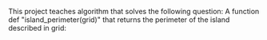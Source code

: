 This project teaches algorithm that solves the following question:
A function def "island_perimeter(grid)" that returns the perimeter of the island described in grid:
